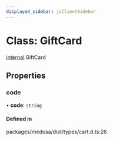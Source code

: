 ```yaml
---
displayed_sidebar: jsClientSidebar
---
```


# Class: GiftCard

[internal](../modules/internal-8.md).GiftCard

## Properties

### code

• **code**: `string`

#### Defined in

packages/medusa/dist/types/cart.d.ts:26
